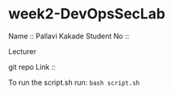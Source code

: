 
# week2-DevOpsSecLab

Name :: Pallavi Kakade
Student No :: 

Lecturer

git repo Link  :: 

To run the script.sh run: `bash script.sh`
